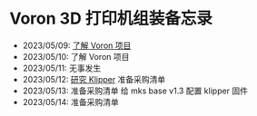 # Voron 3D 打印机组装备忘录

- 2023/05/09: [了解 Voron 项目](voron.md)
- 2023/05/10: 了解 Voron 项目
- 2023/05/11: 无事发生
- 2023/05/12: [研究 Klipper](klipper.md) 准备采购清单
- 2023/05/13: 准备采购清单 给 mks base v1.3 配置 klipper 固件
- 2023/05/14: 准备采购清单
